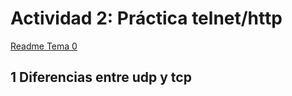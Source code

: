 # Actividad 2: Práctica telnet/http

[Readme Tema 0](/Tema0/readme.md)

## 1 Diferencias entre udp y tcp